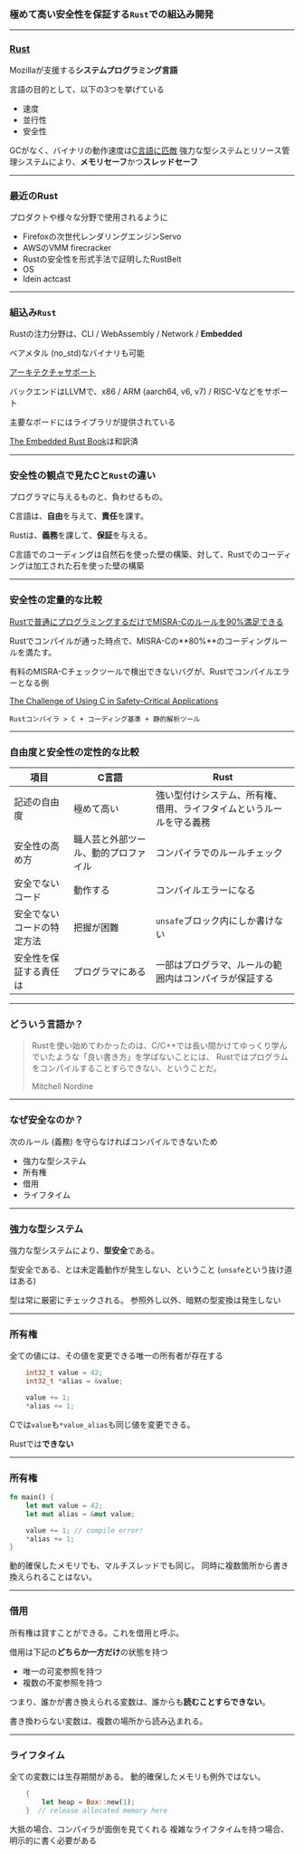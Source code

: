 ### 極めて高い安全性を保証する`Rust`での組込み開発

---

### [Rust](https://www.rust-lang.org/)

Mozillaが支援する**システムプログラミング言語**

言語の目的として、以下の3つを挙げている

- 速度
- 並行性
- 安全性

GCがなく、バイナリの動作速度は[C言語に匹敵](https://github.com/ixy-languages/ixy-languages)
強力な型システムとリソース管理システムにより、**メモリセーフ**かつ**スレッドセーフ**

---

### 最近のRust

プロダクトや様々な分野で使用されるように

- Firefoxの次世代レンダリングエンジンServo
- AWSのVMM firecracker
- Rustの安全性を形式手法で証明したRustBelt
- OS
- Idein actcast

---

### 組込み`Rust`

Rustの注力分野は、CLI / WebAssembly / Network / **Embedded**

ベアメタル (no_std)なバイナリも可能

[アーキテクチャサポート](https://forge.rust-lang.org/platform-support.html)

バックエンドはLLVMで、x86 / ARM (aarch64, v6, v7) / RISC-Vなどをサポート

主要なボードにはライブラリが提供されている

[The Embedded Rust Book](https://tomoyuki-nakabayashi.github.io/book/)は和訳済

---

### 安全性の観点で見たCと`Rust`の違い

プログラマに与えるものと、負わせるもの。

C言語は、**自由**を与えて、**責任**を課す。

Rustは、**義務**を課して、**保証**を与える。

C言語でのコーディングは自然石を使った壁の構築、対して、Rustでのコーディングは加工された石を使った壁の構築

---

### 安全性の定量的な比較

[Rustで普通にプログラミングするだけでMISRA-Cのルールを90%満足できる](https://blog.hatena.ne.jp/tomo-wait-for-it-yuki/tomo-wait-for-it-yuki.hatenablog.com/edit?entry=98012380858802545)

Rustでコンパイルが通った時点で、MISRA-Cの**80%**のコーディングルールを満たす。

有料のMISRA-Cチェックツールで検出できないバグが、Rustでコンパイルエラーとなる例

[The Challenge of Using C in Safety-Critical Applications](https://static1.squarespace.com/static/5a60ec649f8dce866f011db6/t/5ad016871ae6cf72ec208cb8/1523586697234/The+Challenge+of+Using+C+in+Safety-Critical+Applications.pdf)

`Rustコンパイラ > C + コーディング基準 + 静的解析ツール`

---

### 自由度と安全性の定性的な比較

| 項目 | C言語 | Rust |
| --- | --- | --- |
| 記述の自由度 | 極めて高い | 強い型付けシステム、所有権、借用、ライフタイムというルールを守る義務 |
| 安全性の高め方 | 職人芸と外部ツール、動的プロファイル | コンパイラでのルールチェック |
| 安全でないコード | 動作する | コンパイルエラーになる |
| 安全でないコードの特定方法 | 把握が困難 | `unsafe`ブロック内にしか書けない |
| 安全性を保証する責任は | プログラマにある | 一部はプログラマ、ルールの範囲内はコンパイラが保証する |

---

### どういう言語か？

> Rustを使い始めてわかったのは、C/C++では長い間かけてゆっくり学んでいたような「良い書き方」を学ばないことには、
> Rustではプログラムをコンパイルすることすらできない、ということだ。
> 
> Mitchell Nordine

---

### なぜ安全なのか？

次のルール (義務) を守らなければコンパイルできないため

- 強力な型システム
- 所有権
- 借用
- ライフタイム

---

### 強力な型システム

強力な型システムにより、**型安全**である。

型安全である、とは未定義動作が発生しない、ということ
(`unsafe`という抜け道はある)

型は常に厳密にチェックされる。
参照外し以外、暗黙の型変換は発生しない

---

### 所有権

全ての値には、その値を変更できる唯一の所有者が存在する

```c
    int32_t value = 42;
    int32_t *alias = &value;

    value += 1;
    *alias += 1;
```

Cでは`value`も`*value_alias`も同じ値を変更できる。

Rustでは**できない**

---


### 所有権

```rust
fn main() {
    let mut value = 42;
    let mut alias = &mut value;

    value += 1; // compile error!
    *alias += 1;
}
```

動的確保したメモリでも、マルチスレッドでも同じ。
同時に複数箇所から書き換えられることはない。

---

### 借用

所有権は貸すことができる。これを借用と呼ぶ。

借用は下記の**どちらか一方だけ**の状態を持つ

- 唯一の可変参照を持つ
- 複数の不変参照を持つ

つまり、誰かが書き換えられる変数は、誰からも**読むことすらできない**。

書き換わらない変数は、複数の場所から読み込まれる。

---

### ライフタイム

全ての変数には生存期間がある。
動的確保したメモリも例外ではない。

```rust
    {
        let heap = Box::new(1);
    }  // release allocated memory here
```

大抵の場合、コンパイラが面倒を見てくれる
複雑なライフタイムを持つ場合、明示的に書く必要がある

